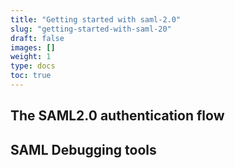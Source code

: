 ```yaml
---
title: "Getting started with saml-2.0"
slug: "getting-started-with-saml-20"
draft: false
images: []
weight: 1
type: docs
toc: true
---
```


## The SAML2.0 authentication flow


## SAML Debugging tools



